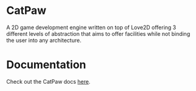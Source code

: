 # CatPaw
A 2D game development engine written on top of Love2D offering 3 different levels of abstraction that aims to offer facilities while not binding the user into any architecture.

# Documentation
Check out the CatPaw docs [here](https://activexdiamond.github.io/cat-paw/).
